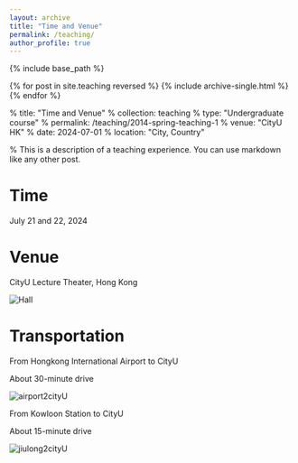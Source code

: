 ```yaml
---
layout: archive
title: "Time and Venue"
permalink: /teaching/
author_profile: true
---
```


{% include base_path %}

{% for post in site.teaching reversed %}
  {% include archive-single.html %}
{% endfor %}


% title: "Time and Venue"
% collection: teaching
% type: "Undergraduate course"
% permalink: /teaching/2014-spring-teaching-1
% venue: "CityU HK"
% date: 2024-07-01
% location: "City, Country"


% This is a description of a teaching experience. You can use markdown like any other post.

Time
======

July 21 and 22, 2024


Venue
======

CityU Lecture Theater, Hong Kong

![Hall](https://github.com/HKGZTP/HKGZTP.github.io/assets/167737479/7b81e2ac-6500-4865-a4cd-db6dad078135)

Transportation
=====

From Hongkong International Airport to CityU

About 30-minute drive

![airport2cityU](https://github.com/HKGZTP/HKGZTP.github.io/assets/167737479/7414c206-c8ff-4550-ab9c-00b3b980e88d)


From Kowloon Station to CityU

About 15-minute drive


![jiulong2cityU](https://github.com/HKGZTP/HKGZTP.github.io/assets/167737479/dacea673-0635-4da3-8f5c-1338306d2ce7)


